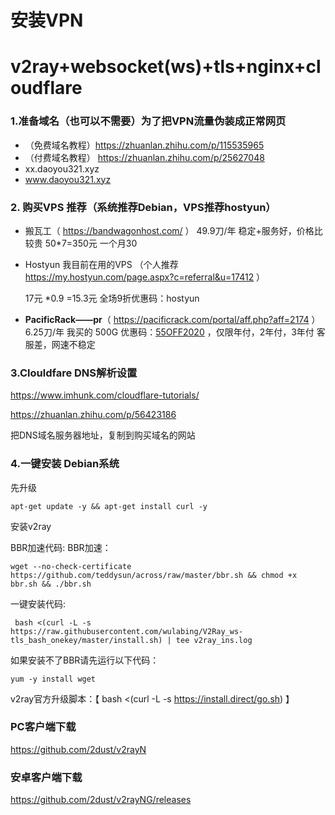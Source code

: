 # 安装VPN

# v2ray+websocket(ws)+tls+nginx+cloudflare



### 1.准备域名（也可以不需要）为了把VPN流量伪装成正常网页

-  （免费域名教程）https://zhuanlan.zhihu.com/p/115535965 
- （付费域名教程） https://zhuanlan.zhihu.com/p/25627048 
- xx.daoyou321.xyz
- www.daoyou321.xyz

### 2. 购买VPS 推荐（系统推荐Debian，VPS推荐hostyun）

- 搬瓦工（ https://bandwagonhost.com/ ） 49.9刀/年   稳定+服务好，价格比较贵 50*7=350元 一个月30

- Hostyun 我目前在用的VPS  （个人推荐 https://my.hostyun.com/page.aspx?c=referral&u=17412  ）

   17元 *0.9 =15.3元  全场9折优惠码：hostyun 

- **PacificRack——pr**（ https://pacificrack.com/portal/aff.php?aff=2174 ） 6.25刀/年 我买的 500G   优惠码：[55OFF2020](https://pacificrack.com/portal/aff.php?aff=1) ，仅限年付，2年付，3年付    客服差，网速不稳定 

   


### 3.Clouldfare DNS解析设置

 https://www.imhunk.com/cloudflare-tutorials/ 

 https://zhuanlan.zhihu.com/p/56423186 

把DNS域名服务器地址，复制到购买域名的网站

### 4.一键安装  Debian系统

先升级

```
apt-get update -y && apt-get install curl -y
```

安装v2ray

BBR加速代码: BBR加速： 

```
wget --no-check-certificate https://github.com/teddysun/across/raw/master/bbr.sh && chmod +x bbr.sh && ./bbr.sh
```

 一键安装代码: 

```
 bash <(curl -L -s https://raw.githubusercontent.com/wulabing/V2Ray_ws-tls_bash_onekey/master/install.sh) | tee v2ray_ins.log 
```

 如果安装不了BBR请先运行以下代码： 

```
yum -y install wget
```



v2ray官方升级脚本：【 bash <(curl -L -s https://install.direct/go.sh) 】



### PC客户端下载

 https://github.com/2dust/v2rayN 

### 安卓客户端下载

 https://github.com/2dust/v2rayNG/releases 
